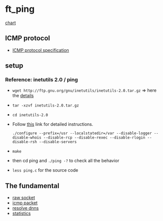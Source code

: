 # ft_ping
[chart](https://whimsical.com/42-projects-7EKQioumBVzf7smU9P6ARA)
## ICMP protocol
- [ICMP protocol specification](https://datatracker.ietf.org/doc/html/rfc792)

## setup
### Reference: inetutils 2.0 / ping
- `wget http://ftp.gnu.org/gnu/inetutils/inetutils-2.0.tar.gz` => here the [details](https://ftp.gnu.org/gnu/inetutils/)
-  `tar -xzvf inetutils-2.0.tar.gz`
- `cd inetutils-2.0`
- Follow [this](https://www.fr.linuxfromscratch.org/view/lfs-10.1-fr/chapter08/inetutils.html) link for detailed instructions.

    ```
    ./configure --prefix=/usr --localstatedir=/var --disable-logger --disable-whois --disable-rcp --disable-rexec --disable-rlogin --disable-rsh --disable-servers

    ```
- `make`
- then cd ping and `./ping -?` to check all the behavior
- `less ping.c` for the source code

## The fundamental
- [raw socket](Doc/socket.md)
- [icmp packet](Doc/icmp_packet.md)
- [resolve dnns](Doc/resolve_dns.md)
- [statistics](Doc/statistics.md)
